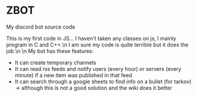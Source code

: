 # ZBOT
My discord bot source code

This is my first code in JS... I haven't taken any classes on js, I mainly program in C and C++.\n
I am sure my code is quite terrible but it does the job.\n
\n
My bot has these features:
 - It can create temporary channels
 - It can read rss feeds and notify users (every hour) or servers (every minute) if a new item was published in that feed
 - It can search through a google sheets to find info on a bullet (for tarkov) -> although this is not a good solution and the wiki does it better
 
